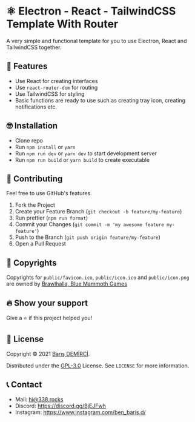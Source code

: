 # ⚛ Electron - React - TailwindCSS Template With Router

A very simple and functional template for you to use Electron, React and TailwindCSS together.

## 🎀 Features

- Use React for creating interfaces
- Use `react-router-dom` for routing
- Use TailwindCSS for styling
- Basic functions are ready to use such as creating tray icon, creating notifications etc.

## 🤓 Installation

- Clone repo
- Run `npm install` or `yarn`
- Run `npm run dev` or `yarn dev` to start development server
- Run `npm run build` or `yarn build` to create executable

## 🧦 Contributing

Feel free to use GitHub's features.

1. Fork the Project
2. Create your Feature Branch (`git checkout -b feature/my-feature`)
3. Run prettier (`npm run format`)
4. Commit your Changes (`git commit -m 'my awesome feature my-feature'`)
5. Push to the Branch (`git push origin feature/my-feature`)
6. Open a Pull Request

## 📄 Copyrights

Copyrights for `public/favicon.ico`, `public/icon.ico` and `public/icon.png` are owned by [Brawlhalla, Blue Mammoth Games](https://www.brawlhalla.com/)

## 🔥 Show your support

Give a ⭐️ if this project helped you!

## 📄 License

Copyright © 2021 [Barış DEMİRCİ](https://github.com/barbarbar338).

Distributed under the [GPL-3.0](https://www.gnu.org/licenses/gpl-3.0.html) License. See `LICENSE` for more information.

## 📞 Contact

- Mail: <hi@338.rocks>
- Discord: <https://discord.gg/BjEJFwh>
- Instagram: <https://www.instagram.com/ben_baris.d/>
